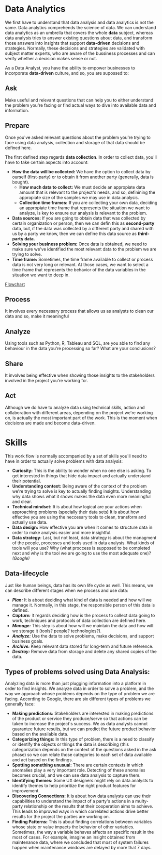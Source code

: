 # Data Analytics
We first have to understand that data analysis and data analytics is not the same.
Data analytics comprehends the science of data. We can understand data analytics as an umbrella that covers the whole **data** subject, whereas data analysis tries to answer existing questions about data, and transform those answers into insights that support **data-driven** decisions and strategies.
Normally, these decisions and strategies are validated with subject matter experts, who are aware of the bussiness processes and can verify whether a decision makes sense or not.

As a Data Analyst, you have the ability to empower businesses to incorporate **data-driven** culture, and so, you are supossed to:
## Ask
Make useful and relevant questions that can help you to either understand the problem you're facing or find actual ways to dive into available data and information.
## Prepare
Once you've asked relevant questions about the problem you're trying to face using data analysis, collection and storage of that data should be defined here.

The first defined step regards **data collection**. In order to collect data, you'll have to take certain aspects into account:
- **How the data will be collected:** We have the option to collect data by ourself (first-party) or to obtain it from another party (generally, data is bought).
    - **How much data to collect:**
    We must decide an appropiate data amount that is relevant to the project's needs, and so, definining the appropiate size of the samples we may use in data analysis.
    - **Collection time frames:**
    If you are collecting your own data, deciding an appropiate time frame that represents the situation we want to analyze, is key to ensure our analysis is relevant to the problem.
- **Data sources:** If you are going to obtain data that was collected by certain organization or person, then we can defin this as **second-party** data, but, if the data was collected by a different party and shared with us by a party we know, then we can define this data source as **third-party data.**
- **Solving your business problem:** Once data is obtained, we need to make sure we've identified the most relevant data to the problem we are trying to solve.
- **Time frame:**
Sometimes, the time frame available to collect or process data is not very long or relevant. At those cases, we want to select a time frame that represents the behavior of the data variables in the situation we want to deep in.

[Flowchart](./images/collection_flow_chart.png)

## Process
 It involves every necessary process that allows us as analysts to clean our data and so, make it meaningful
## Analyze
Using tools such as Python, R, Tableau and SQL, are you able to find any behaviour in the data you're processing so far? What are your conclusions?
## Share
It involves being effective when showing those insights to the stakeholders involved in the project you're working for.
## Act
Although we do have to analyze data using technical skills, action and collaboration with different areas, depending on the project we're working on, is actually the most important part of the work. This is the moment when decisions are made and become data-driven.

# Skills
This work flow is normally accompanied by a set of skills you'll need to have in order to actually solve problems with data analysis:

 - **Curiosity:** This is the ability to wonder when no one else is asking. To get interested in things that hide data impact and actually understand their potential.
 - **Understanding context:** Being aware of the context of the problem we're trying to solve is key to actually finding insights. Understanding why data shows what it shows makes the data even more meaningful and clear.
 - **Technical mindset:** It is about how logical are your actions when approaching problems (specially their data sets) It is about how effective you are using the neccesary tools to clean, transform and actually use data.
 - **Data design:** How effective you are when it comes to structure data in order to make analysis easier and more insightful.
 - **Data strategy:** Last, but not least, data strategy is about the managment of the people, processes and tools used in data analysis. What kinds of tools will you use? Why (what proccess is supposed to be completed next and why is the tool we are going to use the most adequate one)?
 *(Google)*
## Data-lifecycle
Just like human beings, data has its own life cycle as well.
This means, we can describe different stages when we process and use data:
- ***Plan:*** It is about deciding what kind of data is needed and how will we manage it. Normally, in this stage, the responsible person of this data is defined.
- ***Capture:*** It regards deciding how is the process to collect data going to work, techniques and protocols of data collection are defined here.
- ***Manage:*** This step is about how will we maintain the data and how will we storage it (tools? people? technologies?).
- ***Analyze:*** Use the data to solve problems, make decisions, and support business goals.
- ***Archive:*** Keep relevant data stored for long-term and future reference.
- ***Destroy:*** Remove data from storage and delete any shared copies of the data.

## Types of problems solved using Data Analysis:
Analyzing data is more than just plugging information into a platform in order to find insights. We analyze data in order to solve a problem, and the way we approach whose problems depends on the type of problem we are facing.
According to Google, there are six different types of problems we generally face:
- **Making predictions:** Stakeholders are interested in making predictions of the product or service they produce/serve so that actions can be taken to increase the project's success. We as data analysts cannot guarantee future results, but we can predict the future product behavior based on the available data.
- **Categorizing things:** In this type of problem, there is a need to classify or identify the objects or things the data is describing (this categorization depends on the context of the questions asked in the ask phase) so we can relate those categories to each set of data available and act based on the findings.
- **Spotting something unusual:** There are certain contexts in which anomalies play a very important role. Detecting of these anomalies becomes crucial, and we can use data analysis to capture them.
- **Identifying themes:** Some UX designers might rely on data analysts to identify themes to help prioritize the right product features for improvement.
- **Discovering Connections:** It is about how data analysts can use their capabilities to understand the impact of a party's actions in a multy-party relationship on the results that their cooperation aims to achieve.
This leads to improved ways in which correlated actions drive better results for the project the parties are working on.
- **Finding Patterns:** This is about finding correlations between variables whose state or value impacts the behavior of other variables. Sometimes, the way  a variable behaves affects an specific result in the most of cases.
For example, imagine an insight obtained from maintenance data, where we concluded that most of system failures happen when maintenance windows are delayed by more that 7 days.
